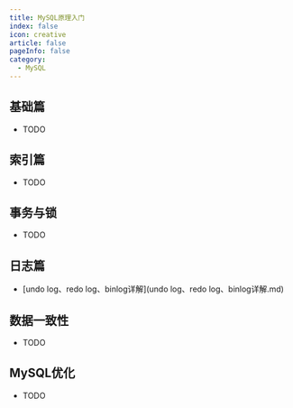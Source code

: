 ```yaml
---
title: MySQL原理入门
index: false
icon: creative
article: false
pageInfo: false
category:
  - MySQL
---
```


## 基础篇

- TODO

## 索引篇
- TODO

## 事务与锁
- TODO

## 日志篇
- [undo log、redo log、binlog详解](undo log、redo log、binlog详解.md)

## 数据一致性
- TODO

## MySQL优化
- TODO
